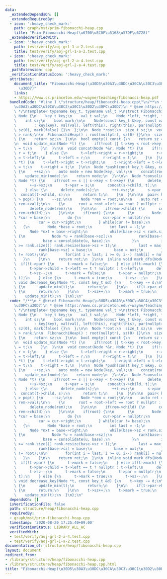 ```yaml
---
data:
  _extendedDependsOn: []
  _extendedRequiredBy:
  - icon: ':heavy_check_mark:'
    path: graph/mst/prim-fibonacchi-heap.cpp
    title: "Prim-Fibonacchi-Heap(\u6700\u5C0F\u5168\u57DF\u6728)"
  _extendedVerifiedWith:
  - icon: ':heavy_check_mark:'
    path: test/verify/aoj-grl-1-a-2.test.cpp
    title: test/verify/aoj-grl-1-a-2.test.cpp
  - icon: ':heavy_check_mark:'
    path: test/verify/aoj-grl-2-a-4.test.cpp
    title: test/verify/aoj-grl-2-a-4.test.cpp
  _pathExtension: cpp
  _verificationStatusIcon: ':heavy_check_mark:'
  attributes:
    document_title: "Fibonacchi-Heap(\u30D5\u30A3\u30DC\u30CA\u30C3\u30C1\u30D2\u30FC\
      \u30D7)"
    links:
    - https://www.cs.princeton.edu/~wayne/teaching/fibonacci-heap.pdf
  bundledCode: "#line 1 \"structure/heap/fibonacchi-heap.cpp\"\n/**\n * @brief Fibonacchi-Heap(\u30D5\
    \u30A3\u30DC\u30CA\u30C3\u30C1\u30D2\u30FC\u30D7)\n * @see https://www.cs.princeton.edu/~wayne/teaching/fibonacci-heap.pdf\n\
    \ */\ntemplate< typename key_t, typename val_t >\nstruct FibonacchiHeap {\n  struct\
    \ Node {\n    key_t key;\n    val_t val;\n    Node *left, *right, *child, *par;\n\
    \    int sz;\n    bool mark;\n\n    Node(const key_t &key, const val_t &val)\n\
    \        : key(key), val(val), left(this), right(this), par(nullptr), child(nullptr),\
    \ sz(0), mark(false) {}\n  };\n\n  Node *root;\n  size_t sz;\n  vector< Node *\
    \ > rank;\n\n  FibonacchiHeap() : root(nullptr), sz(0) {}\n\n  size_t size() const\
    \ {\n    return sz;\n  }\n\n  bool empty() const {\n    return sz == 0;\n  }\n\
    \n  void update_min(Node *t) {\n    if(!root || t->key < root->key) {\n      root\
    \ = t;\n    }\n  }\n\n  void concat(Node *&r, Node *t) {\n    if(!r) {\n     \
    \ r = t;\n    } else {\n      t->left->right = r->right;\n      r->right->left\
    \ = t->left;\n      t->left = r;\n      r->right = t;\n    }\n  }\n\n  void delete_node(Node\
    \ *t) {\n    t->left->right = t->right;\n    t->right->left = t->left;\n    t->left\
    \ = t;\n    t->right = t;\n  }\n\n  Node *push(const key_t &key, const val_t &val)\
    \ {\n    ++sz;\n    auto node = new Node(key, val);\n    concat(root, node);\n\
    \    update_min(node);\n    return node;\n  }\n\n\n  Node *consolidate(Node *s,\
    \ Node *t) {\n    if(root == s || s->key < t->key) {\n      delete_node(t);\n\
    \      ++s->sz;\n      t->par = s;\n      concat(s->child, t);\n      return s;\n\
    \    } else {\n      delete_node(s);\n      ++t->sz;\n      s->par = t;\n    \
    \  concat(t->child, s);\n      return t;\n    }\n  }\n\n\n  pair< key_t, val_t\
    \ > pop() {\n    --sz;\n\n    Node *rem = root;\n\n\n    auto ret = make_pair(rem->key,\
    \ rem->val);\n\n    {\n      root = root->left == root ? nullptr : root->left;\n\
    \      delete_node(rem);\n    }\n\n\n    if(rem->child) {\n      concat(root,\
    \ rem->child);\n    }\n\n\n    if(root) {\n\n      {\n        Node *base = root,\
    \ *cur = base;\n        do {\n          cur->par = nullptr;\n          update_min(cur);\n\
    \          cur = cur->right;\n        } while(cur != base);\n      }\n\n\n   \
    \   {\n        Node *base = root;\n        int last = -1;\n        do {\n    \
    \      Node *nxt = base->right;\n          while(base->sz < rank.size() && rank[base->sz])\
    \ {\n            Node *u = rank[base->sz];\n            rank[base->sz] = nullptr;\n\
    \            base = consolidate(u, base);\n          }\n          if(base->sz\
    \ >= rank.size()) rank.resize(base->sz + 1);\n          last = max(last, base->sz);\n\
    \          rank[base->sz] = base;\n          base = nxt;\n        } while(base\
    \ != root);\n\n        for(int i = last; i >= 0; i--) rank[i] = nullptr;\n   \
    \   }\n    }\n\n    return ret;\n  }\n\n  inline void mark_dfs(Node *t) {\n  \
    \  if(!t->par) {\n      t->mark = false;\n    } else if(t->mark) {\n      mark_dfs(t->par);\n\
    \      t->par->child = t->left == t ? nullptr : t->left;\n      delete_node(t);\n\
    \      t->sz--;\n      t->mark = false;\n      t->par = nullptr;\n      concat(root,\
    \ t);\n    } else {\n      t->mark = true;\n      t->sz--;\n    }\n  }\n\n\n \
    \ void decrease_key(Node *t, const key_t &d) {\n    t->key -= d;\n\n    if(!t->par)\
    \ {\n      update_min(t);\n      return;\n    }\n\n    if(t->par->key <= t->key)\
    \ {\n      return;\n    }\n\n    t->sz++;\n    t->mark = true;\n    mark_dfs(t);\n\
    \    update_min(t);\n  }\n};\n"
  code: "/**\n * @brief Fibonacchi-Heap(\u30D5\u30A3\u30DC\u30CA\u30C3\u30C1\u30D2\
    \u30FC\u30D7)\n * @see https://www.cs.princeton.edu/~wayne/teaching/fibonacci-heap.pdf\n\
    \ */\ntemplate< typename key_t, typename val_t >\nstruct FibonacchiHeap {\n  struct\
    \ Node {\n    key_t key;\n    val_t val;\n    Node *left, *right, *child, *par;\n\
    \    int sz;\n    bool mark;\n\n    Node(const key_t &key, const val_t &val)\n\
    \        : key(key), val(val), left(this), right(this), par(nullptr), child(nullptr),\
    \ sz(0), mark(false) {}\n  };\n\n  Node *root;\n  size_t sz;\n  vector< Node *\
    \ > rank;\n\n  FibonacchiHeap() : root(nullptr), sz(0) {}\n\n  size_t size() const\
    \ {\n    return sz;\n  }\n\n  bool empty() const {\n    return sz == 0;\n  }\n\
    \n  void update_min(Node *t) {\n    if(!root || t->key < root->key) {\n      root\
    \ = t;\n    }\n  }\n\n  void concat(Node *&r, Node *t) {\n    if(!r) {\n     \
    \ r = t;\n    } else {\n      t->left->right = r->right;\n      r->right->left\
    \ = t->left;\n      t->left = r;\n      r->right = t;\n    }\n  }\n\n  void delete_node(Node\
    \ *t) {\n    t->left->right = t->right;\n    t->right->left = t->left;\n    t->left\
    \ = t;\n    t->right = t;\n  }\n\n  Node *push(const key_t &key, const val_t &val)\
    \ {\n    ++sz;\n    auto node = new Node(key, val);\n    concat(root, node);\n\
    \    update_min(node);\n    return node;\n  }\n\n\n  Node *consolidate(Node *s,\
    \ Node *t) {\n    if(root == s || s->key < t->key) {\n      delete_node(t);\n\
    \      ++s->sz;\n      t->par = s;\n      concat(s->child, t);\n      return s;\n\
    \    } else {\n      delete_node(s);\n      ++t->sz;\n      s->par = t;\n    \
    \  concat(t->child, s);\n      return t;\n    }\n  }\n\n\n  pair< key_t, val_t\
    \ > pop() {\n    --sz;\n\n    Node *rem = root;\n\n\n    auto ret = make_pair(rem->key,\
    \ rem->val);\n\n    {\n      root = root->left == root ? nullptr : root->left;\n\
    \      delete_node(rem);\n    }\n\n\n    if(rem->child) {\n      concat(root,\
    \ rem->child);\n    }\n\n\n    if(root) {\n\n      {\n        Node *base = root,\
    \ *cur = base;\n        do {\n          cur->par = nullptr;\n          update_min(cur);\n\
    \          cur = cur->right;\n        } while(cur != base);\n      }\n\n\n   \
    \   {\n        Node *base = root;\n        int last = -1;\n        do {\n    \
    \      Node *nxt = base->right;\n          while(base->sz < rank.size() && rank[base->sz])\
    \ {\n            Node *u = rank[base->sz];\n            rank[base->sz] = nullptr;\n\
    \            base = consolidate(u, base);\n          }\n          if(base->sz\
    \ >= rank.size()) rank.resize(base->sz + 1);\n          last = max(last, base->sz);\n\
    \          rank[base->sz] = base;\n          base = nxt;\n        } while(base\
    \ != root);\n\n        for(int i = last; i >= 0; i--) rank[i] = nullptr;\n   \
    \   }\n    }\n\n    return ret;\n  }\n\n  inline void mark_dfs(Node *t) {\n  \
    \  if(!t->par) {\n      t->mark = false;\n    } else if(t->mark) {\n      mark_dfs(t->par);\n\
    \      t->par->child = t->left == t ? nullptr : t->left;\n      delete_node(t);\n\
    \      t->sz--;\n      t->mark = false;\n      t->par = nullptr;\n      concat(root,\
    \ t);\n    } else {\n      t->mark = true;\n      t->sz--;\n    }\n  }\n\n\n \
    \ void decrease_key(Node *t, const key_t &d) {\n    t->key -= d;\n\n    if(!t->par)\
    \ {\n      update_min(t);\n      return;\n    }\n\n    if(t->par->key <= t->key)\
    \ {\n      return;\n    }\n\n    t->sz++;\n    t->mark = true;\n    mark_dfs(t);\n\
    \    update_min(t);\n  }\n};\n"
  dependsOn: []
  isVerificationFile: false
  path: structure/heap/fibonacchi-heap.cpp
  requiredBy:
  - graph/mst/prim-fibonacchi-heap.cpp
  timestamp: '2020-08-20 17:25:40+09:00'
  verificationStatus: LIBRARY_ALL_AC
  verifiedWith:
  - test/verify/aoj-grl-2-a-4.test.cpp
  - test/verify/aoj-grl-1-a-2.test.cpp
documentation_of: structure/heap/fibonacchi-heap.cpp
layout: document
redirect_from:
- /library/structure/heap/fibonacchi-heap.cpp
- /library/structure/heap/fibonacchi-heap.cpp.html
title: "Fibonacchi-Heap(\u30D5\u30A3\u30DC\u30CA\u30C3\u30C1\u30D2\u30FC\u30D7)"
---
```

